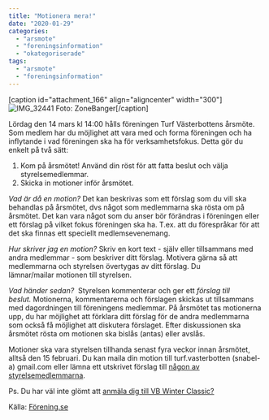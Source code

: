 ```yaml
---
title: "Motionera mera!"
date: "2020-01-29"
categories: 
  - "arsmote"
  - "foreningsinformation"
  - "okategoriserade"
tags: 
  - "arsmote"
  - "foreningsinformation"
---
```


\[caption id="attachment\_166" align="aligncenter" width="300"\]![IMG_32441](http://www.turfvasterbotten.se/wp-content/uploads/2019/05/img_32441-e1557250199758.jpg?w=300) Foto: ZoneBanger\[/caption\]

Lördag den 14 mars kl 14:00 hålls föreningen Turf Västerbottens årsmöte. Som medlem har du möjlighet att vara med och forma föreningen och ha inflytande i vad föreningen ska ha för verksamhetsfokus. Detta gör du enkelt på två sätt:

1. Kom på årsmötet! Använd din röst för att fatta beslut och välja styrelsemedlemmar.
2. Skicka in motioner inför årsmötet.

_Vad är då en motion?_ Det kan beskrivas som ett förslag som du vill ska behandlas på årsmötet, dvs något som medlemmarna ska rösta om på årsmötet. Det kan vara något som du anser bör förändras i föreningen eller ett förslag på vilket fokus föreningen ska ha. T.ex. att du förespråkar för att det ska finnas ett speciellt medlemsevenemang.

_Hur skriver jag en motion?_ Skriv en kort text - själv eller tillsammans med andra medlemmar - som beskriver ditt förslag. Motivera gärna så att medlemmarna och styrelsen övertygas av ditt förslag. Du lämnar/mailar motionen till styrelsen.

_Vad händer sedan?_  Styrelsen kommenterar och ger ett _förslag till beslut._ Motionerna, kommentarerna och förslagen skickas ut tillsammans med dagordningen till föreningens medlemmar. På årsmötet tas motionerna upp, du har möjlighet att förklara ditt förslag för de andra medlemmarna som också få möjlighet att diskutera förslaget. Efter diskussionen ska årsmötet rösta om motionen ska bislås (antas) eller avslås.

Motioner ska vara styrelsen tillhanda senast fyra veckor innan årsmötet, alltså den 15 februari. Du kan maila din motion till turf.vasterbotten (snabel-a) gmail.com eller lämna ett utskrivet förslag till [någon av styrelsemedlemmarna](https://turfvasterbotten.wordpress.com/styrelsen/).

Ps. Du har väl inte glömt att [anmäla dig till VB Winter Classic?](https://turfvasterbotten.wordpress.com/vb-winter-classic-2020/)

Källa: [Förening.se](https://forening.se/fortroendevalda/styrelsen/planera-och-genomfora-arsmote/)
